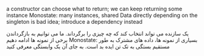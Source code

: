 a constructor can choose what to return;
we can keep returning some instance
Monostate: many instances, shared Data
directly depending on the singleton is bad idea;
introduce a dependency instead

یک سازنده می تواند انتخاب کند که چه چیزی را برگرداند.
ما می توانیم به بازگرداندن برخی از نمونه ها ادامه دهیم
Monostate: بسیاری از نمونه ها، داده های مشترک
به طور مستقیم بستگی به تک تن ایده بد است.
به جای آن یک وابستگی معرفی کنید